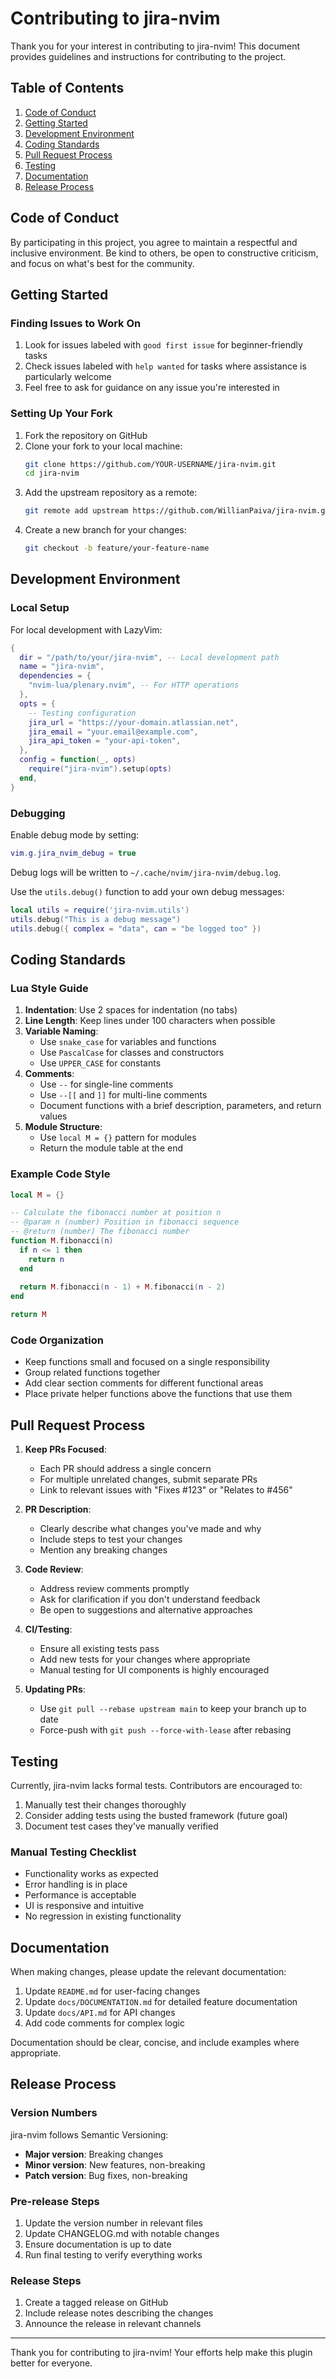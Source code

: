 # Contributing to jira-nvim

Thank you for your interest in contributing to jira-nvim! This document provides guidelines and instructions for contributing to the project.

## Table of Contents

1. [Code of Conduct](#code-of-conduct)
2. [Getting Started](#getting-started)
3. [Development Environment](#development-environment)
4. [Coding Standards](#coding-standards)
5. [Pull Request Process](#pull-request-process)
6. [Testing](#testing)
7. [Documentation](#documentation)
8. [Release Process](#release-process)

## Code of Conduct

By participating in this project, you agree to maintain a respectful and inclusive environment. Be kind to others, be open to constructive criticism, and focus on what's best for the community.

## Getting Started

### Finding Issues to Work On

1. Look for issues labeled with `good first issue` for beginner-friendly tasks
2. Check issues labeled with `help wanted` for tasks where assistance is particularly welcome
3. Feel free to ask for guidance on any issue you're interested in

### Setting Up Your Fork

1. Fork the repository on GitHub
2. Clone your fork to your local machine:
   ```bash
   git clone https://github.com/YOUR-USERNAME/jira-nvim.git
   cd jira-nvim
   ```
3. Add the upstream repository as a remote:
   ```bash
   git remote add upstream https://github.com/WillianPaiva/jira-nvim.git
   ```
4. Create a new branch for your changes:
   ```bash
   git checkout -b feature/your-feature-name
   ```

## Development Environment

### Local Setup

For local development with LazyVim:

```lua
{
  dir = "/path/to/your/jira-nvim", -- Local development path
  name = "jira-nvim",
  dependencies = {
    "nvim-lua/plenary.nvim", -- For HTTP operations
  },
  opts = {
    -- Testing configuration
    jira_url = "https://your-domain.atlassian.net",
    jira_email = "your.email@example.com",
    jira_api_token = "your-api-token",
  },
  config = function(_, opts)
    require("jira-nvim").setup(opts)
  end,
}
```

### Debugging

Enable debug mode by setting:

```lua
vim.g.jira_nvim_debug = true
```

Debug logs will be written to `~/.cache/nvim/jira-nvim/debug.log`.

Use the `utils.debug()` function to add your own debug messages:

```lua
local utils = require('jira-nvim.utils')
utils.debug("This is a debug message")
utils.debug({ complex = "data", can = "be logged too" })
```

## Coding Standards

### Lua Style Guide

1. **Indentation**: Use 2 spaces for indentation (no tabs)
2. **Line Length**: Keep lines under 100 characters when possible
3. **Variable Naming**:
   - Use `snake_case` for variables and functions
   - Use `PascalCase` for classes and constructors
   - Use `UPPER_CASE` for constants
4. **Comments**:
   - Use `--` for single-line comments
   - Use `--[[` and `]]` for multi-line comments
   - Document functions with a brief description, parameters, and return values
5. **Module Structure**:
   - Use `local M = {}` pattern for modules
   - Return the module table at the end

### Example Code Style

```lua
local M = {}

-- Calculate the fibonacci number at position n
-- @param n (number) Position in fibonacci sequence
-- @return (number) The fibonacci number
function M.fibonacci(n)
  if n <= 1 then
    return n
  end
  
  return M.fibonacci(n - 1) + M.fibonacci(n - 2)
end

return M
```

### Code Organization

- Keep functions small and focused on a single responsibility
- Group related functions together
- Add clear section comments for different functional areas
- Place private helper functions above the functions that use them

## Pull Request Process

1. **Keep PRs Focused**:
   - Each PR should address a single concern
   - For multiple unrelated changes, submit separate PRs
   - Link to relevant issues with "Fixes #123" or "Relates to #456"

2. **PR Description**:
   - Clearly describe what changes you've made and why
   - Include steps to test your changes
   - Mention any breaking changes

3. **Code Review**:
   - Address review comments promptly
   - Ask for clarification if you don't understand feedback
   - Be open to suggestions and alternative approaches

4. **CI/Testing**:
   - Ensure all existing tests pass
   - Add new tests for your changes where appropriate
   - Manual testing for UI components is highly encouraged

5. **Updating PRs**:
   - Use `git pull --rebase upstream main` to keep your branch up to date
   - Force-push with `git push --force-with-lease` after rebasing

## Testing

Currently, jira-nvim lacks formal tests. Contributors are encouraged to:

1. Manually test their changes thoroughly
2. Consider adding tests using the busted framework (future goal)
3. Document test cases they've manually verified

### Manual Testing Checklist

- Functionality works as expected
- Error handling is in place
- Performance is acceptable
- UI is responsive and intuitive
- No regression in existing functionality

## Documentation

When making changes, please update the relevant documentation:

1. Update `README.md` for user-facing changes
2. Update `docs/DOCUMENTATION.md` for detailed feature documentation
3. Update `docs/API.md` for API changes
4. Add code comments for complex logic

Documentation should be clear, concise, and include examples where appropriate.

## Release Process

### Version Numbers

jira-nvim follows Semantic Versioning:

- **Major version**: Breaking changes
- **Minor version**: New features, non-breaking
- **Patch version**: Bug fixes, non-breaking

### Pre-release Steps

1. Update the version number in relevant files
2. Update CHANGELOG.md with notable changes
3. Ensure documentation is up to date
4. Run final testing to verify everything works

### Release Steps

1. Create a tagged release on GitHub
2. Include release notes describing the changes
3. Announce the release in relevant channels

---

Thank you for contributing to jira-nvim! Your efforts help make this plugin better for everyone.